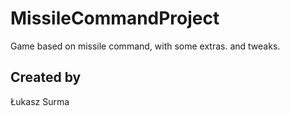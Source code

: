 # MissileCommandProject
Game based on missile command, with some extras. and tweaks.

## Created by 
Łukasz Surma
